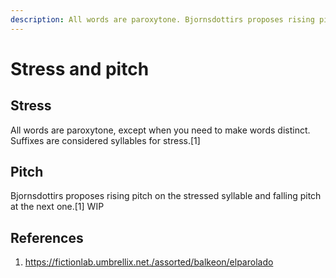 ```yaml
---
description: All words are paroxytone. Bjornsdottirs proposes rising pitch on the stressed syllable. 
---
```

# Stress and pitch

## Stress
All words are paroxytone, except when you need to make words distinct. Suffixes are considered syllables for stress.[1]

## Pitch
Bjornsdottirs proposes rising pitch on the stressed syllable and falling pitch at the next one.[1] WIP

## References
1. <https://fictionlab.umbrellix.net./assorted/balkeon/elparolado>
